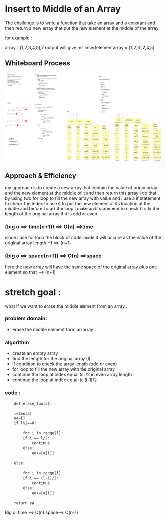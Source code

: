 # Insert to Middle of an Array
The challenge is to write a function that take an array and a constant and then return a new array that put the new element at the middle of the array. 

for example :

array =[1,2,3,4,5],7
output will give me 
insertelementarray = [1,2,3 ,**7**,4,5]  

## Whiteboard Process
![Whiteboard challenge](/picture/insertShiftArray12.jpg "Whiteboard challenge" )


## Approach & Efficiency
<!-- What approach did you take? Discuss Why. What is the Big O space/time for this approach? -->
my approach is to create a new array that contain the value of origin array and the new element at the middle of it and then return this array 
i do that by using two for loop to fill the new array with value and i use a if statement to check the index to use it to put the new element at its location at the middle and before i start the loop i make an if statement to check firstly the length of the original array if it is odd or even 
### (big o ==> time(n+1)) ==> O(n) ==>time
since i use for loop the block of code inside it will occure as the value of the original array length +1 ==> (n+1)


### (big o ==> space(n+1)) ==> O(n) ==>space  
here the new array will have the same space of the original array plus one element so that ==> (n+1)


# stretch goal :
what if we want to erase the middle element from an array .

### problem domain: 
- erase the middle element form an array 

### algorithm
- create an empty array 
- find the length for the original array (l)
- if condition to check the array length (odd or even)
- for loop to fill the new array with the original array
- continue the loop at index equal to l/2 in even array length
- continuo the loop at index equal to (l-1)/2

### code :

        def erase_fun(a):

        l=len(a)
        ea=[]
        if l%2==0:
            
            for i in range(l):
            if i == l/2:
                continue
            else:
                ea+=[a[i]]
                
        else:
            
            for i in range(l):
            if i == (l-1)/2:
                continue
            else:
                ea+=[a[i]]
                
        return ea
Big o:
time ==> O(n)
space==> O(n-1)

